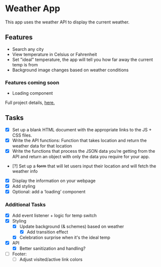 # Weather App

This app uses the weather API to display the current weather.

## Features

- Search any city
- View temperature in Celsius or Fahrenheit
- Set "ideal" temperature, the app will tell you how far away the current temp is from
- Background image changes based on weather conditions

### Features coming soon

- Loading component

Full project details, [here.](https://www.theodinproject.com/lessons/node-path-javascript-weather-app)

## Tasks

- [x] Set up a blank HTML document with the appropriate links to the JS + CSS files.
- [x] Write the API functions: Function that takes location and return the weather data for that location
- [x] Write the functions that process the JSON data you’re getting from the API and return an object with only the data you require for your app.
- [?] Set up a ~~form~~ that will let users input their location and will fetch the weather info
- [x] Display the information on your webpage
- [x] Add styling
- [x] Optional: add a ‘loading’ component

### Additional Tasks

- [x] Add event listener + logic for temp switch
- [x] Styling
  - [x] Update background (& schemes) based on weather
    - [x] Add transition effect
  - [x] Celebration surprise when it's the ideal temp
- [x] API
  - [x] Better sanitization and handling?
- [ ] Footer:
  - [ ] Adjust visited/active link colors
